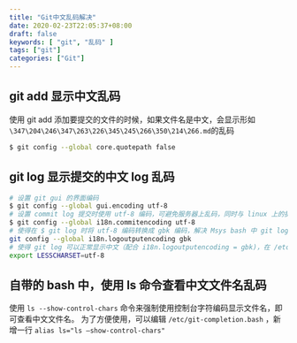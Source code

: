 ```yaml
---
title: "Git中文乱码解决"
date: 2020-02-23T22:05:37+08:00
draft: false
keywords: [ "git", "乱码" ]
tags: ["git"]
categories: ["Git"]
---
```


## git add 显示中文乱码

使用 git add 添加要提交的文件的时候，如果文件名是中文，会显示形如`\347\204\246\347\263\226\345\245\266\350\214\266.md`的乱码

```sh
$ git config --global core.quotepath false
```

## git log 显示提交的中文 log 乱码
```sh
# 设置 git gui 的界面编码 
$ git config --global gui.encoding utf-8
# 设置 commit log 提交时使用 utf-8 编码，可避免服务器上乱码，同时与 linux 上的提交保持一致！ 
$ git config --global i18n.commitencoding utf-8
# 使得在 $ git log 时将 utf-8 编码转换成 gbk 编码，解决 Msys bash 中 git log 乱码。
git config --global i18n.logoutputencoding gbk
# 使得 git log 可以正常显示中文（配合 i18n.logoutputencoding = gbk)，在 /etc/profile 中添加：
export LESSCHARSET=utf-8
```

## 自带的 bash 中，使用 ls 命令查看中文文件名乱码
使用 `ls --show-control-chars` 命令来强制使用控制台字符编码显示文件名，即可查看中文文件名。
为了方便使用，可以编辑 `/etc/git-completion.bash` ，新增一行 `alias ls="ls –show-control-chars"`
